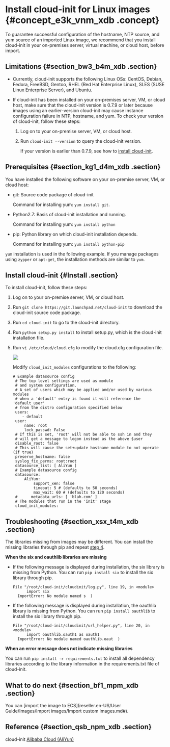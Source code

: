 # Install cloud-init for Linux images {#concept_e3k_vnm_xdb .concept}

To guarantee successful configuration of the hostname, NTP source, and yum source of an imported Linux image, we recommend that you install cloud-init in your on-premises server, virtual machine, or cloud host, before import.

## Limitations {#section_bw3_b4m_xdb .section}

-   Currently, cloud-init supports the following Linux OSs: CentOS, Debian, Fedora, FreeBSD, Gentoo, RHEL \(Red Hat Enterprise Linux\), SLES \(SUSE Linux Enterprise Server\), and Ubuntu.

-   If cloud-init has been installed on your on-premises server, VM, or cloud host, make sure that the cloud-init version is 0.7.9 or later because images using an earlier-version cloud-init may cause instance configuration failure in NTP, hostname, and yum. To check your version of cloud-init, follow these steps:

    1.  Log on to your on-premise server, VM, or cloud host.
    2.  Run `cloud-init --version` to query the cloud-init version.

        If your version is earlier than 0.7.9, see how to [install cloud-init](#).


## Prerequisites {#section_kg1_d4m_xdb .section}

You have installed the following software on your on-premise server, VM, or cloud host:

-   git: Source code package of cloud-init

    Command for installing yum: `yum install git`.

-   Python2.7: Basis of cloud-init installation and running.

    Command for installing yum: `yum install python`

-   pip: Python library on which cloud-init installation depends.

    Command for installing yum: `yum install python-pip`


`yum` installation is used in the following example. If you manage packages using `zypper` or `apt-get`, the installation methods are similar to `yum`.

## Install cloud-init {#Install .section}

To install cloud-init, follow these steps:

1.  Log on to your on-premise server, VM, or cloud host.
2.  Run `git clone https://git.launchpad.net/cloud-init` to download the cloud-init source code package.
3.  Run `cd cloud-init` to go to the cloud-init directory.
4.  Run `python setup.py install` to install setup.py, which is the cloud-init installation file.
5.  Run `vi /etc/cloud/cloud.cfg` to modify the cloud.cfg configuration file.

    ![](http://static-aliyun-doc.oss-cn-hangzhou.aliyuncs.com/assets/img/9704/15433074314621_en-US.png)

    Modify `cloud_init_modules` configurations to the following:

    ```
    # Example datasource config
     # The top level settings are used as module
     # and system configuration.
     # A set of users which may be applied and/or used by various modules
     # when a 'default' entry is found it will reference the 'default_user'
     # from the distro configuration specified below
     users:
        - default
     user:
         name: root
         lock_passwd: False
     # If this is set, 'root' will not be able to ssh in and they 
     # will get a message to logon instead as the above $user
     disable_root: false
     # This will cause the set+update hostname module to not operate (if true)
     preserve_hostname: false
     syslog_fix_perms: root:root
     datasource_list: [ AliYun ]
     # Example datasource config
     datasource:
         AliYun:
             support_xen: false
             timeout: 5 # (defaults to 50 seconds)
             max_wait: 60 # (defaults to 120 seconds)
     #      metadata_urls: [ 'blah.com' ]
     # The modules that run in the 'init' stage
     cloud_init_modules:
    ```


## Troubleshooting {#section_xsx_t4m_xdb .section}

The libraries missing from images may be different. You can install the missing libraries through pip and repeat [step 4](#).

**When the six and oauthlib libraries are missing**

-   If the following message is displayed during installation, the six library is missing from Python. You can run `pip install six` to install the six library through pip.

    ```
    File "/root/cloud-init/cloudinit/log.py", line 19, in <module>
          import six
      ImportError: No module named s  )
    ```

-   If the following message is displayed during installation, the oauthlib library is missing from Python. You can run `pip install oauthlib` to install the six library through pip.

    ```
    File "/root/cloud-init/cloudinit/url_helper.py", line 20, in <module>
          import oauthlib.oauth1 as oauth1
      ImportError: No module named oauthlib.oaut  )
    ```


**When an error message does not indicate missing libraries**

You can run `pip install -r requirements.txt` to install all dependency libraries according to the library information in the requirements.txt file of cloud-init.

## What to do next {#section_bf1_mpm_xdb .section}

You can [import the image to ECS](reseller.en-US/User Guide/Images/Import images/Import custom images.md#).

## Reference {#section_qsb_npm_xdb .section}

cloud-init [Alibaba Cloud \(AliYun\)](http://cloudinit.readthedocs.io/en/latest/topics/datasources/aliyun.html)


